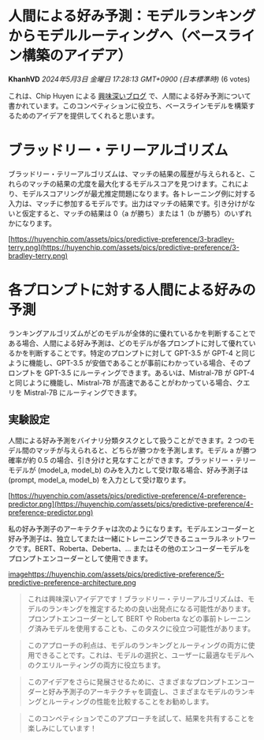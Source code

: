 # 人間による好み予測：モデルランキングからモデルルーティングへ（ベースライン構築のアイデア）
**KhanhVD** *2024年5月3日 金曜日 17:28:13 GMT+0900 (日本標準時)* (6 votes)

これは、Chip Huyen による [興味深いブログ](https://huyenchip.com/2024/02/28/predictive-human-preference.html) で、人間による好み予測について書かれています。このコンペティションに役立ち、ベースラインモデルを構築するためのアイデアを提供してくれると思います。

# ブラッドリー・テリーアルゴリズム
ブラッドリー・テリーアルゴリズムは、マッチの結果の履歴が与えられると、これらのマッチの結果の尤度を最大化するモデルスコアを見つけます。これにより、モデルスコアリングが最尤推定問題になります。各トレーニング例に対する入力は、マッチに参加するモデルです。出力はマッチの結果です。引き分けがないと仮定すると、マッチの結果は 0（a が勝ち）または 1（b が勝ち）のいずれかになります。

[https://huyenchip.com/assets/pics/predictive-preference/3-bradley-terry.png](https://huyenchip.com/assets/pics/predictive-preference/3-bradley-terry.png)

# 各プロンプトに対する人間による好みの予測
ランキングアルゴリズムがどのモデルが全体的に優れているかを判断することである場合、人間による好み予測は、どのモデルが各プロンプトに対して優れているかを判断することです。特定のプロンプトに対して GPT-3.5 が GPT-4 と同じように機能し、GPT-3.5 が安価であることが事前にわかっている場合、そのプロンプトを GPT-3.5 にルーティングできます。あるいは、Mistral-7B が GPT-4 と同じように機能し、Mistral-7B が高速であることがわかっている場合、クエリを Mistral-7B にルーティングできます。

## 実験設定
人間による好み予測をバイナリ分類タスクとして扱うことができます。2 つのモデル間のマッチが与えられると、どちらが勝つかを予測します。モデル a が勝つ確率が約 0.5 の場合、引き分けと見なすことができます。ブラッドリー・テリーモデルが (model_a, model_b) のみを入力として受け取る場合、好み予測子は (prompt, model_a, model_b) を入力として受け取ります。

[https://huyenchip.com/assets/pics/predictive-preference/4-preference-predictor.png](https://huyenchip.com/assets/pics/predictive-preference/4-preference-predictor.png)

私の好み予測子のアーキテクチャは次のようになります。モデルエンコーダーと好み予測子は、独立してまたは一緒にトレーニングできるニューラルネットワークです。BERT、Roberta、Deberta、... またはその他のエンコーダーモデルをプロンプトエンコーダーとして使用できます。

[imagehttps://huyenchip.com/assets/pics/predictive-preference/5-predictive-preference-architecture.png](https://huyenchip.com/assets/pics/predictive-preference/5-predictive-preference-architecture.png)

> これは興味深いアイデアです！ブラッドリー・テリーアルゴリズムは、モデルのランキングを推定するための良い出発点になる可能性があります。プロンプトエンコーダーとして BERT や Roberta などの事前トレーニング済みモデルを使用することも、このタスクに役立つ可能性があります。

> このアプローチの利点は、モデルのランキングとルーティングの両方に使用できることです。これは、モデルの選択と、ユーザーに最適なモデルへのクエリルーティングの両方に役立ちます。

> このアイデアをさらに発展させるために、さまざまなプロンプトエンコーダーと好み予測子のアーキテクチャを調査し、さまざまなモデルのランキングとルーティングの性能を比較することをお勧めします。

> このコンペティションでこのアプローチを試して、結果を共有することを楽しみにしています！

